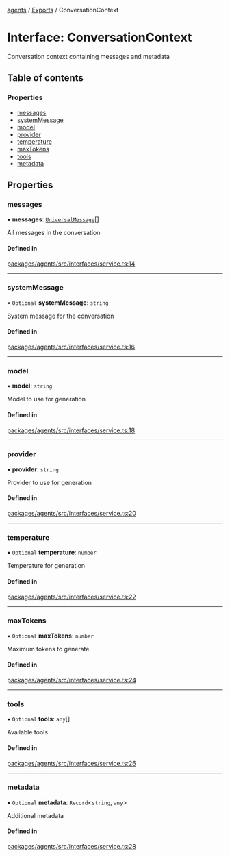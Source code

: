 <!-- 
 ⚠️  AUTO-GENERATED FILE - DO NOT EDIT MANUALLY
 This file is automatically generated by scripts/docs-generator.js
 To make changes, edit the source TypeScript files or update the generator script
-->

[agents](../../) / [Exports](../modules) / ConversationContext

# Interface: ConversationContext

Conversation context containing messages and metadata

## Table of contents

### Properties

- [messages](ConversationContext#messages)
- [systemMessage](ConversationContext#systemmessage)
- [model](ConversationContext#model)
- [provider](ConversationContext#provider)
- [temperature](ConversationContext#temperature)
- [maxTokens](ConversationContext#maxtokens)
- [tools](ConversationContext#tools)
- [metadata](ConversationContext#metadata)

## Properties

### messages

• **messages**: [`UniversalMessage`](../modules#universalmessage)[]

All messages in the conversation

#### Defined in

[packages/agents/src/interfaces/service.ts:14](https://github.com/woojubb/robota/blob/411e4a15f65b96ceeb9a966ecfd26b5a6b3b568b/packages/agents/src/interfaces/service.ts#L14)

___

### systemMessage

• `Optional` **systemMessage**: `string`

System message for the conversation

#### Defined in

[packages/agents/src/interfaces/service.ts:16](https://github.com/woojubb/robota/blob/411e4a15f65b96ceeb9a966ecfd26b5a6b3b568b/packages/agents/src/interfaces/service.ts#L16)

___

### model

• **model**: `string`

Model to use for generation

#### Defined in

[packages/agents/src/interfaces/service.ts:18](https://github.com/woojubb/robota/blob/411e4a15f65b96ceeb9a966ecfd26b5a6b3b568b/packages/agents/src/interfaces/service.ts#L18)

___

### provider

• **provider**: `string`

Provider to use for generation

#### Defined in

[packages/agents/src/interfaces/service.ts:20](https://github.com/woojubb/robota/blob/411e4a15f65b96ceeb9a966ecfd26b5a6b3b568b/packages/agents/src/interfaces/service.ts#L20)

___

### temperature

• `Optional` **temperature**: `number`

Temperature for generation

#### Defined in

[packages/agents/src/interfaces/service.ts:22](https://github.com/woojubb/robota/blob/411e4a15f65b96ceeb9a966ecfd26b5a6b3b568b/packages/agents/src/interfaces/service.ts#L22)

___

### maxTokens

• `Optional` **maxTokens**: `number`

Maximum tokens to generate

#### Defined in

[packages/agents/src/interfaces/service.ts:24](https://github.com/woojubb/robota/blob/411e4a15f65b96ceeb9a966ecfd26b5a6b3b568b/packages/agents/src/interfaces/service.ts#L24)

___

### tools

• `Optional` **tools**: `any`[]

Available tools

#### Defined in

[packages/agents/src/interfaces/service.ts:26](https://github.com/woojubb/robota/blob/411e4a15f65b96ceeb9a966ecfd26b5a6b3b568b/packages/agents/src/interfaces/service.ts#L26)

___

### metadata

• `Optional` **metadata**: `Record`\<`string`, `any`\>

Additional metadata

#### Defined in

[packages/agents/src/interfaces/service.ts:28](https://github.com/woojubb/robota/blob/411e4a15f65b96ceeb9a966ecfd26b5a6b3b568b/packages/agents/src/interfaces/service.ts#L28)
